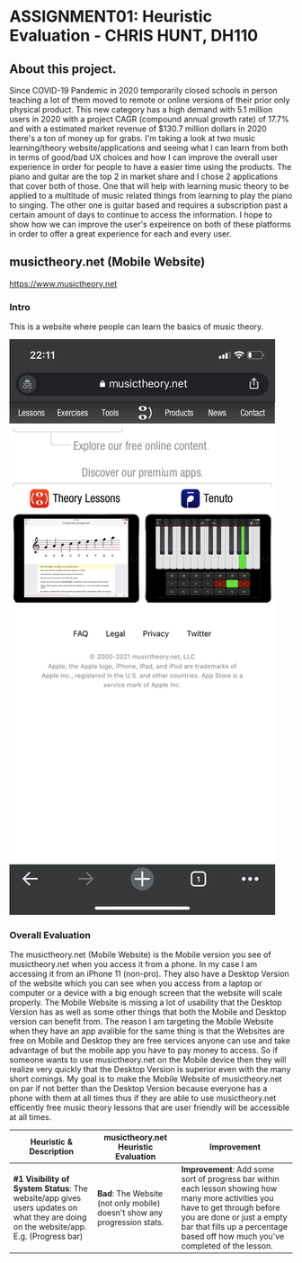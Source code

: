 # ASSIGNMENT01: Heuristic Evaluation - CHRIS HUNT, DH110

## About this project.

Since COVID-19 Pandemic in 2020 temporarily closed schools in person teaching a lot of them moved to remote or online versions of their prior only physical product. This new category has a high demand with 5.1 million users in 2020 with a project CAGR (compound annual growth rate) of 17.7% and with a estimated market revenue of $130.7 million dollars in 2020 there's a ton of money up for grabs. I'm taking a look at two music learning/theory website/applications and seeing what I can learn from both in terms of good/bad UX choices and how I can improve the overall user experience in order for people to have a easier time using the products. The piano and guitar are the top 2 in market share and I chose 2 applications that cover both of those. One that will help with learning music theory to be applied to a multitude of music related things from learning to play the piano to singing. The other one is guitar based and requires a subscription past a certain amount of days to continue to access the information. I hope to show how we can improve the user's expeirence on both of these platforms in order to offer a great experience for each and every user.

## musictheory.net (Mobile Website)

https://www.musictheory.net

### Intro

This is a website where people can learn the basics of music theory. 

![music theory mobile home site](IMG_1839.PNG)

### Overall Evaluation

The musictheory.net (Mobile Website) is the Mobile version you see of musictheory.net when you access it from a phone. In my case I am accessing it from an iPhone 11 (non-pro). They also have a Desktop Version of the website which you can see when you access from a laptop or computer or a device with a big enough screen that the website will scale properly. The Mobile Website is missing a lot of usability that the Desktop Version has as well as some other things that both the Mobile and Desktop version can benefit from. The reason I am targeting the Mobile Website when they have an app avalible for the same thing is that the Websites are free on Mobile and Desktop they are free services anyone can use and take advantage of but the mobile app you have to pay money to access. So if someone wants to use musictheory.net on the Mobile device then they will realize very quickly that the Desktop Version is superior even with the many short comings. My goal is to make the Mobile Website of musictheory.net on par if not better than the Desktop Version because everyone has a phone with them at all times thus if they are able to use musictheory.net efficently free music theory lessons that are user friendly will be accessible at all times.

Heuristic & Description | musictheory.net Heuristic Evaluation | Improvement 
--------------------------|---------------------------|------------
**#1 Visibility of System Status**: The website/app gives users updates on what they are doing on the website/app. E.g. (Progress bar) | **Bad**: The Website (not only mobile) doesn't show any progression stats. | **Improvement**: Add some sort of progress bar within each lesson showing how many more activities you have to get through before you are done or just a empty bar that fills up a percentage based off how much you've completed of the lesson.
